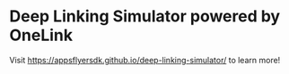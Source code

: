 # Deep Linking Simulator powered by OneLink

Visit https://appsflyersdk.github.io/deep-linking-simulator/ to learn more!
